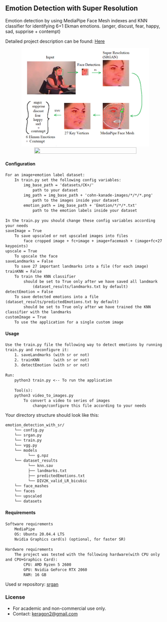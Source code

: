 ## Emotion Detection with Super Resolution
Emotion detection by using MediaPipe Face Mesh indexes and KNN classifier for identifying 6+1 Ekman emotions.
(anger, discust, fear, happy, sad, supprise + contempt)

Detailed project description can be found:
[Here](https://github.com/Kerachi/SuperResolution-EmotionDetection/blob/master/presentations/topic_presentation.pdf)

<a href="https://github.com/Kerachi/SuperResolution-EmotionDetection/blob/master/presentations/showcase.png">
<div align="center">
    <img src="presentations/showcase.png" width="80%" height="50%"/>
</div>
</a>

<a href="https://github.com/Kerachi/SuperResolution-EmotionDetection/blob/master/presentations/showcase2.png">
<div align="center">
    <img src="presentations/showcase2.png" width="80%" height="50%"/>
</div>
</a>

#### Configuration
    For an image+emotion label dataset:
        In train.py set the following config variables:
            img_base_path = 'datasets/CK+/'
                path to your dataset
            img_path = img_base_path + 'cohn-kanade-images/*/*/*.png'
                path to the images inside your dataset
            emotion_path = img_base_path + 'Emotion/*/*/*.txt'
                path to the emotion labels inside your dataset

    In the train.py you should change these config variables according your needs
    saveImage = True
        To save upscaled or not upscaled images into files
            face cropped image + fc+image + image+facemash + (image+fc+27 keypoints)
    upscale = True
        To upscale the face 
    saveLandmarks = False
        To save 27 important landmarks into a file (for each image)
    trainKNN = False
        To train the KNN classifier
            should be set to True only after we have saved all landmark
                (dataset_results/landmarks.txt by default)
    detectEmotion = False
        To save detected emotions into a file (dataset_results/predictedEmotions.txt by default)
            should be set to True only after we have trained the KNN classifier with the landmarks
    customImage = True
        To use the application for a single custom image
        

#### Usage
    Use the train.py file the following way to detect emotions by running train.py and reconfigure it:
        1. saveLandmarks (with sr or not)
        2. trainKNN      (with sr or not)
        3. detectEmotion (with sr or not)
    
    Run:
        python3 train.py <-- To run the application
        
        Tool(s):
        python3 video_to_images.py
            To convert a video to series of images
                change/configure this file according to your needs
    
Your directory structure should look like this:
```
emotion_detection_with_sr/
    └── config.py
    └── srgan.py
    └── train.py
    └── vgg.py
    └── models
          └── g.npz
    └── dataset_results
          └── knn.sav
          ├── landmarks.txt
          ├── predictedEmotions.txt
          └── DIV2K_valid_LR_bicubic
    └── face_mashes
    └── faces
    └── upscaled 
    └── datasets
```

#### Requirements
    Software requirements
        MediaPipe
        OS: Ubuntu 20.04.4 LTS
        Nvidia Graphics card(s) (optional, for faster SR)

    Hardware requirements
        The project was tested with the following hardware(with CPU only and CPU+Graphics Card):
            CPU: AMD Ryzen 5 2600
            GPU: Nvidia GeForce RTX 2060
            RAM: 16 GB


Used sr repository:
[srgan](https://github.com/tensorlayer/srgan)

### License

- For academic and non-commercial use only.
- Contact: keragon2@gmail.com